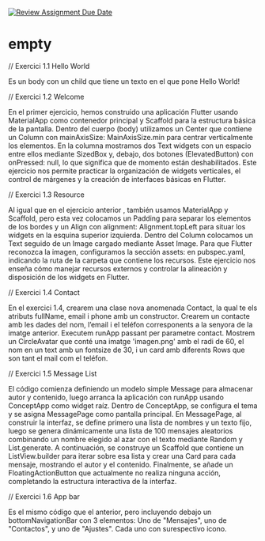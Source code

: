 [![Review Assignment Due Date](https://classroom.github.com/assets/deadline-readme-button-22041afd0340ce965d47ae6ef1cefeee28c7c493a6346c4f15d667ab976d596c.svg)](https://classroom.github.com/a/XRrsqZ_g)
# empty

// Exercici 1.1 Hello World

Es un body con un child que tiene un texto en el que pone Hello World!

// Exercici 1.2 Welcome

En el primer ejercicio, hemos construido una aplicación Flutter usando MaterialApp como contenedor principal y Scaffold para la estructura básica de la pantalla. Dentro del cuerpo (body) utilizamos un Center que contiene un Column con mainAxisSize: MainAxisSize.min para centrar verticalmente los elementos. En la columna mostramos dos Text widgets con un espacio entre ellos mediante SizedBox y, debajo, dos botones (ElevatedButton) con onPressed: null, lo que significa que de momento están deshabilitados. Este ejercicio nos permite practicar la organización de widgets verticales, el control de márgenes y la creación de interfaces básicas en Flutter.

// Exercici 1.3 Resource

Al igual que en el ejercicio anterior , también usamos MaterialApp y Scaffold, pero esta vez colocamos un Padding para separar los elementos de los bordes y un Align con alignment: Alignment.topLeft para situar los widgets en la esquina superior izquierda. Dentro del Column colocamos un Text seguido de un Image cargado mediante Asset Image. Para que Flutter reconozca la imagen, configuramos la sección assets: en pubspec.yaml, indicando la ruta de la carpeta que contiene los recursos. Este ejercicio nos enseña cómo manejar recursos externos y controlar la alineación y disposición de los widgets en Flutter.

// Exercici 1.4 Contact

En el exercici 1.4, crearem una clase nova anomenada Contact, la qual te els atributs fullName, email i phone amb un constructor.
Crearem un contacte amb les dades del nom, l’email i el teléfon corresponents a la senyora de la imatge anterior. Executem runApp passant per parametre contact.
Mostrem un CircleAvatar que conté una imatge 'imagen.png' amb el radi de 60, el nom en un text amb un fontsize de 30, i un card amb diferents Rows que son tant el mail com el teléfon.

// Exercici 1.5 Message List

El código comienza definiendo un modelo simple Message para almacenar autor y contenido, luego arranca la aplicación con runApp usando ConceptApp como widget raíz. Dentro de ConceptApp, se configura el tema y se asigna MessagePage como pantalla principal. En MessagePage, al construir la interfaz, se define primero una lista de nombres y un texto fijo, luego se genera dinámicamente una lista de 100 mensajes aleatorios combinando un nombre elegido al azar con el texto mediante Random y List.generate. A continuación, se construye un Scaffold que contiene un ListView.builder para iterar sobre esa lista y crear una Card para cada mensaje, mostrando el autor y el contenido. Finalmente, se añade un FloatingActionButton que actualmente no realiza ninguna acción, completando la estructura interactiva de la interfaz.

// Exercici 1.6 App bar

Es el mismo código que el anterior, pero incluyendo debajo un bottomNavigationBar con 3 elementos: Uno de "Mensajes", uno de "Contactos", y uno de "Ajustes". Cada uno con surespectivo icono.